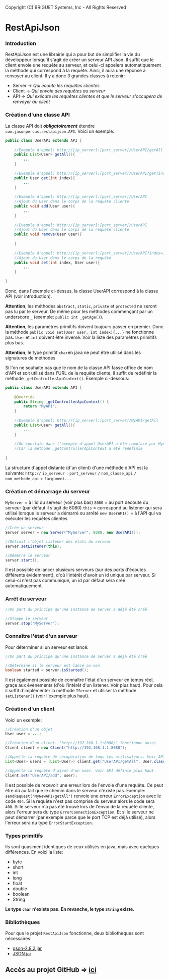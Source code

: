 ﻿﻿Copyright (C) BRIGUET Systems, Inc - All Rights Reserved
# RestApiJson

### Introduction
RestApiJson est une librairie qui a pour but de simplifier la vie du développeur lorsqu'il s'agit de créer un serveur API Json. Il suffit que le client envoie une requête au serveur, et celui-ci appelera automatiquement la méthode qui correspond à la requête. Ainsi, il aura une réponse à renvoyer au client. 
Il y a donc 3 grandes classes à retenir:
* Server -> *Qui écoute les requêtes clientes*
* Client -> *Qui envoie des requêtes au serveur*
* API -> *Qui exécute les requêtes clientes et que le serveur s'occupera de renvoyer au client*

### Création d'une classe API
La classe API doit ***obligatoirement*** étendre `com.jasonpercus.restapijson.API`. Voici un exemple:
```java
public class UserAPI extends API {
    
    //Exemple d'appel: http://[ip_server]:[port_server]/UserAPI/getAll
    public List<User> getAll(){
        ...
    }
    
    //Exemple d'appel: http://[ip_server]:[port_server]/UserAPI/get?index=0
    public User get(int index){
        ...
    }
    
    //Exemple d'appel: http://[ip_server]:[port_server]/UserAPI
    //Ajout du User dans le corps de la requête cliente
    public void add(User user){
        ...
    }
    
    //Exemple d'appel: http://[ip_server]:[port_server]/UserAPI
    //Ajout du User dans le corps de la requête cliente
    public void remove(User user){
        
    }
    
    //Exemple d'appel: http://[ip_server]:[port_server]/UserAPI?index=1
    //Ajout du User dans le corps de la requête
    public void set(int index, User user){
        ...
    }
    
}
```
Donc, dans l'exemple ci-dessus, la classe UserAPI correspond à la classe API (voir introduction).

**Attention**, les méthodes `abstract`, `static`, `private` et `protected` ne seront pas lu par le serveur. De même pour les méthodes commençant par un underscore `_` (exemple: `public int _getAge()`).

**Attention**, les paramètres primitifs doivent toujours passer en premier. Donc la méthode `public void set(User user, int index){...}` ne fonctionne pas. `User` et `int` doivent être inversé. Voir la liste des paramètres primitifs plus bas.

**Attention**, le type primitif `char`en java ne peut être utilisé dans les signatures de méthodes

Si l'on ne souhaite pas que le nom de la classe API fasse office de nom d'API et soit utilisé dans l'URL de la requête cliente, il suffit de redéfinir la méthode `_getControllerApiContext()`. Exemple ci-dessous:

```java
public class UserAPI extends API {
    
    @Override
    public String _getControllerApiContext() {
        return "MyAPI";
    }
    
    //Exemple d'appel: http://[ip_server]:[port_server]/MyAPI/getAll
    public List<User> getAll(){
        ...
    }
    
    //On constate dans l'exemple d'appel UserAPI a été remplacé par MyAPI.
    //Car la méthode _getControllerApiContext a été redéfinie 
    
}
```

La structure d'appel distante (d'un client) d'une méthode d'API est la suivante: `http://` `ip_serveur` `:` `port_serveur` `/` `nom_classe_api` `/` `nom_methode_api` + `?argument...`

### Création et démarrage du serveur
`MyServer` = à l'id du serveur (voir plus bas)
`8080` = au port découte du serveur (par défaut il s'agit de 8080)
`this` = correspond au listener qui sera utilisé lorsque le serveur a démarré ou arrêté
`new UserAPI()` = à l'API qui va exécuter les requêtes clientes

```java
//Crée un serveur
Server server = new Server("MyServer", 8080, new UserAPI());

//Définit l'objet listener des états du serveur
server.setListener(this);

//Démarre le serveur
server.start();
```

Il est possible de lancer plusieurs serveurs (sur des ports d'écoutes différents évidemment), d'où l'intérêt d'avoir un id unique par serveur. Si celui-ci n'est pas communiqué, un id par défaut sera créé automatiquement.

### Arrêt du serveur
```java
//On part du principe qu'une instance de Server a déjà été créé

//Stoppe le serveur
server.stop("MyServer");
```

### Connaître l'état d'un serveur
Pour déterminer si un serveur est lancé:
```java
//On part du principe qu'une instance de Server a déjà été créé

//Détermine si le serveur est lancé ou non
boolean started = server.isStarted();
```
Il est également possible de connaître l'état d'un serveur en temps réel, graçe aux évènements (d'où l'intérêt d'un listener. Voir plus haut). Pour cela il suffit d'implémenter la méthode `IServer` et utiliser la méthode `setListener()` (voir l'exemple plus haut).

### Création d'un client
Voici un exemple:

```java
//Création d'un objet
User user = ...;

//Création d'un client. "http://192.168.1.1:8080/" fonctionne aussi
Client client = new Client("http://192.168.1.1:8080");

//Appelle la requête de récupération de tous les utilisateurs. Voir API définie plus haut
List<User> users = (List<User>) client.get("UserAPI/getAll", User.class);

//Appelle la requête d'ajout d'un user. Voir API définie plus haut
client.set("UserAPI/add", user);
```

Il est possible de recevoir une erreur lors de l'envoie d'une requête. Ce peut être dû au fait que le chemin dans le serveur n'existe pas. Exemple: `sendRequest("MyNewAPI/getAll")` renvoie une erreur `ErrorException` avec le code `404`. Si la requête n'est pas comprise du serveur alors le code sera `400`. Si le serveur n'a pas été trouvé lors de l'envoi de la requête cliente, alors l'erreur sera du type `ErrorConnectionException`. Et si le serveur ne peut démarrer (par exemple parce que le port TCP est déjà utilisé), alors l'erreur sera du type `ErrorStartException`.

### Types primitifs
Ils sont quasiment identiques de ceux utilisés en java, mais avec quelques différences. En voici la liste:
* byte
* short
* int
* long
* float
* double
* boolean
* String

**Le type `char` n'existe pas.**
**En revanche, le type `String` existe.**

### Bibliothèques
Pour que le projet `RestApiJson` fonctionne, deux bibliothèques sont nécessaires:
* [gson-2.8.2.jar](https://jar-download.com/artifacts/com.google.code.gson/gson/2.8.2/source-code "gson-2.8.2.jar")
* [JSON.jar](https://github.com/josephbriguet01/JSON/tree/master/dist "JSON.jar")

## Accès au projet GitHub => [ici](https://github.com/josephbriguet01/RestApiJson "Accès au projet Git RestApiJson")